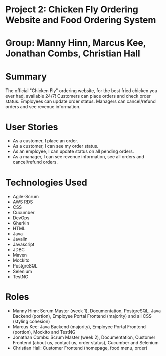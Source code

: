 # Project 2: Chicken Fly Ordering Website and Food Ordering System
# Group: Manny Hinn, Marcus Kee, Jonathan Combs, Christian Hall

# Summary
The official "Chicken Fly" ordering website, for the best fried chicken you ever had, available 24/7! Customers can place orders and check order status. Employees can update order status. Managers can cancel/refund orders and see revenue information.

# User Stories
- As a customer, I place an order.
- As a customer, I can see my order status.
- As an employee, I can update status on all pending orders.
- As a manager, I can see revenue information, see all orders and cancel/refund orders.

# Technologies Used
- Agile-Scrum
- AWS RDS
- CSS
- Cucumber
- DevOps
- Gherkin
- HTML
- Java
- Javalin
- Javascript
- JDBC
- Maven
- Mockito
- PostgreSQL
- Selenium
- TestNG

# Roles
- Manny Hinn: Scrum Master (week 1), Documentation, PostgreSQL, Java Backend (portion), Employee Portal Frontend (majority) and all CSS (styling cohesion)
- Marcus Kee: Java Backend (majority), Employee Portal Frontend (portion), Mockito and TestNG
- Jonathan Combs: Scrum Master (week 2), Documentation, Customer Frontend (about us, contact us, order status), Cucumber and Selenium
- Christian Hall: Customer Frontend (homepage, food menu, order)
